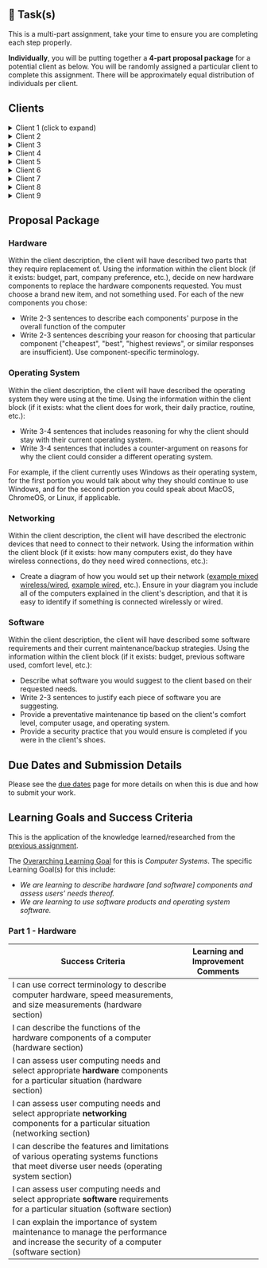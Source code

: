 ## &#x1F4D9; Task(s)

This is a multi-part assignment, take your time to ensure you are completing each step properly.

**Individually**, you will be putting together a **4-part proposal package** for a potential client as below.  You will be randomly assigned a particular client to complete this assignment.  There will be approximately equal distribution of individuals per client.

## Clients

<details>
<summary>Client 1 (click to expand)</summary>

> **Occupation:** Author  
> **Budget:** $600 for hardware replacement, $25 / month for software, if necessary  
> **Letter received:** Hello, I'm hoping you can help me. I have a desktop computer that needs some hardware replaced on it. According to my friend, the motherboard is broken and I need to also replace my black and white laser printer. I'm currently using LibreOffice to complete all of my work, and my two colleagues and I are using SquareSpace as our web presence. We've also been trying to make use of Obsidian.md, but I'm not sure how much I like it. My colleagues and I have no data plan for our phones, and one of them brings in their tablet to complete some basic art for my books. I like the security of having a wired network connection for my Windows-based desktop, but I'm willing to use wireless connections for phones and tablets - I don't think there are other options, right? I'm not super comfortable with computers and tend to get my friends to help me out when I have problems.
</details>

<details>
<summary>Client 2</summary>

> **Occupation:** Firefighter  
> **Budget:** $1000 for hardware replacement, $15 / month for software, if necessary  
> **Letter received:** I've heard you're the person to turn to for help. We recently had lightning strike the station and the power supply on one of ten Windows-based wired desktop computers stopped working, and it seems the surge also blew out the projector we use. Weird. Anyway, we're hoping you can help us fix that. Some of the others are also complaining that we rely too much on Microsoft with Office and OneNote, as well. Seems they aren't fans of Microsoft, do you have any suggestions for what to do there? We've also been using Wix for fundraisers, but we never did any research for what other options exist. Any help is appreciated.
</details>

<details>
<summary>Client 3</summary>

> **Occupation:** Artist  
> **Budget:** $400 for hardware replacement, $30 / month for software, if necessary  
> **Letter received:** My iMac is not starting. Someone suggested I replace the solid-state drive in the computer? I'm not sure what that is, I'm hoping you can help. I work alone and this is hurting business the longer this takes. What am I going to do with the three printers I have here? The ink will dry up in all of them: the colour one, the black and white laser one, and the big banner-sized inkjet one. Oh, just before the computer stopped starting up, some of the keys on the keyboard stopped working too, so I'll need another one of those. I don't have a lot of money for the parts, but it's the best I can do. This lug of a machine is just a paperweight over here by the window in the meantime. How did this thing even connect to the internet, there's no cable. I seem to be pondering aloud, hope you can help! Oh, almost forgot, I'm currently using Affinity Photo for the photo editing, Notion.so for brainstorming, and SquareSpace to sell my art. I think they're great tools, but my friend prefers other tools. What do you think?
</details>

<details>
<summary>Client 4</summary>

> **Occupation:** Realtor  
> **Budget:** $800 for hardware replacement, $20 / month for software, if necessary  
> **Letter received:** My Surface tablet is so awesome! I'm super happy with this purchase, I just don't know how to connect it to the internet at the house. Come to think of it, the two other people in the house don't have their phones connected to the internet at the house either. Only the desktop's connected. Speaking of which, I need it to go faster! My friend suggested a new CPU. I don't know what that is, but it needs to be fast! Like the houses I sell, they go fast! My friend stated that it had to be an Intel i7 or greater? Does that help you? I think my webcam isn't working right either, I can't remember. Anyways, I love Windows, it's super easy and just what I'm looking for. Similar to how Google Sheets works well for me, and my clients like when I use Microsoft OneNote. I do sometimes make brochures using Affinity Publisher. I don't know if they're the fastest, but if you know of something faster, let me know!
</details>

<details>
<summary>Client 5</summary>

> **Occupation:** Motivational Speaker  
> **Budget:** $400 for hardware replacement, $10 / month for software, if necessary  
> **Letter received:** My team of seven people just received their new computers, but they cannot connect to the internet. We need a good wired network setup, which should include the printer, scanner, and network attached storage (NAS) server. I was trying to be cheap with my computer, but it seems my audio card and headset are not working properly, so I have to spend more money to replace these things. I wanted to get some new software, as I'm really comfortable learning new technology and get really excited. I'm looking to dump Windows for something else. I'm using Microsoft Office and Microsoft OneNote for productivity tools, but I don't know if they'll work on another operating system. If not, what other options would you suggest? I also have a website up using Wordpress, but it's very basic. Any suggestions for that? Thanks for your time.
</details>

<details>
<summary>Client 6</summary>

> **Occupation:** Programmer  
> **Budget:** $200 for hardware replacement, $20 / month for software, if necessary  
> **Letter received:** My game-development company need to have our network setup for us over the weekend while we're on a retreat and we were hoping you could come in and do that for us. We have five wired desktops, and three freelancers that come in using their own laptops or Macbooks. Other than the Macbook user, we use Ubuntu Linux for everything. Oh right, while you're in there, one of the desktops needs to have its RAM replaced, as there's one stick that broke on us. We're looking for at least 8GB to replace what we had. We also are starting to do conferences, so we'll need a good set of speakers too. Set those up on the same computer. For software, since you're on that computer, when you get it up and running can you make sure that FileZilla, Discord, and Obsidian.md are downloaded to them. If not, can you grab something else that's similar? Thanks a bunch!
</details>

<details>
<summary>Client 7</summary>

> **Occupation:** Professional Gamer  
> **Budget:** $600 for hardware replacement, $30 / month for software, if necessary  
> **Letter received:** My income has been slowly increasing, so I'd like to improve on my equipment on this Windows computer. I need a new mouse, as the one I have doesn't have enough DPI for the games I'm starting to get into, and a new monitor with a better refresh rate than the one I have now. I have a few friends moving in with me in about a month - can you help set up a network for me? I need a wired connection so that I don't lag, but my friends aren't big gamers, so they can connect their laptops or phones or whatever via wireless connection. I think one of them is bringing in a wireless printer too? I've been selling merch on SquareSpace, have a Pico-based website for all of my achievements and updates, and finally I use Discord. Any suggestions for alternatives? I would like to keep Discord going though.
</details>

<details>
<summary>Client 8</summary>

> **Occupation:** Weaver  
> **Budget:** $1000 for hardware replacement, $35 / month for software, if necessary  
> **Letter received:** My custom clothing sales have been skyrocketing! I don't know whether Weebly is the right platform for me to sell my clothing line on, though. I'm looking to upgrade to Illustrator as the files it makes more easily transfers over to my digital loom. Is there anything better than Notion.so for me to create my designs or plan my designs on? I'm super excited this has been going so well! I think I'll need to upgrade my graphics card to something more modern, as my clothing design software is starting to lag. Maybe it's Windows? But that's all I know is Windows. I could probably use a scanner too! Something that I can scan photos in on so that I can make use of what I design by hand. Anyways, some family members have been needing access to the internet with their phone, tablet, and laptop as they are visiting, but I don't have the network set up for that, help! Thanks!
</details>

<details>
<summary>Client 9</summary>

> **Occupation:** Sound Production Engineer  
> **Budget:** $2000 for hardware replacement, $10 / month for software, if necessary  
> **Letter received:** My company is expanding. The iMac I have doesn't allow me to upgrade anything directly inside of it, so I'm looking for external hard drive solutions to back up my sound files on. Oh, and I'm looking to purchase a new condenser microphone, but I can be convinced to get a dynamic microphone as well. Can you give me a top choice of each microphone type so that I can make my decision from there? That would save me a lot of time. I make use of Logic X, Garageband, and Google Docs for most of my work. Any suggestions on alternatives, or other options I can add to the software solutions? My workflow for planning and cataloguing of work could use some help. I'm also taking on some interns, so my single wired connection directly to the modem will be insufficient. I have at least three interns coming soon, so if you could help me out with planning that out. I'm sure they'll be using their phones and laptops on the internet available here.
</details>


## Proposal Package

### Hardware

Within the client description, the client will have described two parts that they require replacement of. Using the information within the client block (if it exists: budget, part, company preference, etc.), decide on new hardware components to replace the hardware components requested. You must choose a brand new item, and not something used.  For each of the new components you chose:  
* Write 2-3 sentences to describe each components' purpose in the overall function of the computer
* Write 2-3 sentences describing your reason for choosing that particular component ("cheapest", "best", "highest reviews", or similar responses are insufficient). Use component-specific terminology.

### Operating System

Within the client description, the client will have described the operating system they were using at the time. Using the information within the client block (if it exists: what the client does for work, their daily practice, routine, etc.):  
* Write 3-4 sentences that includes reasoning for why the client should stay with their current operating system.
* Write 3-4 sentences that includes a counter-argument on reasons for why the client could consider a different operating system.

For example, if the client currently uses Windows as their operating system, for the first portion you would talk about why they should continue to use Windows, and for the second portion you could speak about MacOS, ChromeOS, or Linux, if applicable.

### Networking

Within the client description, the client will have described the electronic devices that need to connect to their network. Using the information within the client block (if it exists: how many computers exist, do they have wireless connections, do they need wired connections, etc.):  

* Create a diagram of how you would set up their network ([example mixed wireless/wired](https://nordvpn.com/wp-content/uploads/2020/05/web_web-network-1200x675-2.jpg), [example wired](https://nordvpn.com/wp-content/uploads/2020/05/web_web-network-1200x675-1.jpg), etc.). Ensure in your diagram you include all of the computers explained in the client's description, and that it is easy to identify if something is connected wirelessly or wired.

### Software

Within the client description, the client will have described some software requirements and their current maintenance/backup strategies. Using the information within the client block (if it exists: budget, previous software used, comfort level, etc.):  

* Describe what software you would suggest to the client based on their requested needs.
* Write 2-3 sentences to justify each piece of software you are suggesting.
* Provide a preventative maintenance tip based on the client's comfort level, computer usage, and operating system.
* Provide a security practice that you would ensure is completed if you were in the client's shoes.


## Due Dates and Submission Details

Please see the [due dates](./Due-Dates-and-Submission-Details) page for more details on when this is due and how to submit your work.

## Learning Goals and Success Criteria

This is the application of the knowledge learned/researched from the [previous assignment](./Hardware-Network-OS-Research-and-Report).

The [Overarching Learning Goal](./images/ICS2O.jpg) for this is _Computer Systems_.
The specific Learning Goal(s) for this include:
  * _We are learning to describe hardware [and software] components and assess users’ needs thereof._
  * _We are learning to use software products and operating system software._

### Part 1 - Hardware

| Success Criteria | Learning and Improvement Comments |
| ----------- | ------- |
| I can use correct terminology to describe computer hardware, speed measurements, and size measurements (hardware section) | |
| I can describe the functions of the hardware components of a computer (hardware section) | |
| I can assess user computing needs and select appropriate **hardware** components for a particular situation (hardware section) | |
| I can assess user computing needs and select appropriate **networking** components for a particular situation (networking section) | |
| I can describe the features and limitations of various operating systems functions that meet diverse user needs (operating system section) | |
| I can assess user computing needs and select appropriate **software** requirements for a particular situation (software section) | |
| I can explain the importance of system maintenance to manage the performance and increase the security of a computer (software section) | |